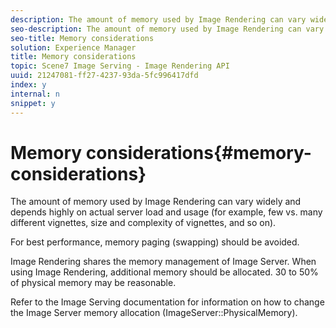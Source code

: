 ```yaml
---
description: The amount of memory used by Image Rendering can vary widely and depends highly on actual server load and usage (for example, few vs. many different vignettes, size and complexity of vignettes, and so on).
seo-description: The amount of memory used by Image Rendering can vary widely and depends highly on actual server load and usage (for example, few vs. many different vignettes, size and complexity of vignettes, and so on).
seo-title: Memory considerations
solution: Experience Manager
title: Memory considerations
topic: Scene7 Image Serving - Image Rendering API
uuid: 21247081-ff27-4237-93da-5fc996417dfd
index: y
internal: n
snippet: y
---
```


# Memory considerations{#memory-considerations}

The amount of memory used by Image Rendering can vary widely and depends highly on actual server load and usage (for example, few vs. many different vignettes, size and complexity of vignettes, and so on).

For best performance, memory paging (swapping) should be avoided.

Image Rendering shares the memory management of Image Server. When using Image Rendering, additional memory should be allocated. 30 to 50% of physical memory may be reasonable.

Refer to the Image Serving documentation for information on how to change the Image Server memory allocation (ImageServer::PhysicalMemory). 
